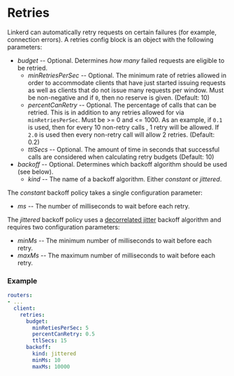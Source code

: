 # Retries





Linkerd can automatically retry requests on certain failures (for example,
connection errors).  A retries config block is an object with the following
parameters:

* *budget* -- Optional. Determines _how many_ failed requests are
  eligible to be retried.
  * *minRetriesPerSec* -- Optional. The minimum rate of retries
    allowed in order to accommodate clients that have just started
    issuing requests as well as clients that do not issue many
    requests per window. Must be non-negative and if `0`, then no
    reserve is given. (Default: 10)
  * *percentCanRetry* -- Optional. The percentage of calls that can
    be retried. This is in addition to any retries allowed for via
    `minRetriesPerSec`.  Must be >= 0 and <= 1000. As an example, if
    `0.1` is used, then for every 10 non-retry calls , 1 retry will
    be allowed. If `2.0` is used then every non-retry call will
    allow 2 retries. (Default: 0.2)
  * *ttlSecs* -- Optional. The amount of time in seconds that
    successful calls are considered when calculating retry budgets
    (Default: 10)
* *backoff* -- Optional. Determines which backoff algorithm should
be used (see below).
  * *kind* -- The name of a backoff algorithm. Either _constant_ or
    _jittered_.

The _constant_ backoff policy takes a single configuration parameter:
* _ms_ -- The number of milliseconds to wait before each retry.

The _jittered_ backoff policy uses a
[decorrelated jitter](http://www.awsarchitectureblog.com/2015/03/backoff.html)
backoff algorithm and requires two configuration parameters:
* _minMs_ -- The minimum number of milliseconds to wait before each retry.
* _maxMs_ -- The maximum number of milliseconds to wait before each retry.

### Example

```yaml
routers:
- ...
  client:
    retries:
      budget:
        minRetiesPerSec: 5
        percentCanRetry: 0.5
        ttlSecs: 15
      backoff:
        kind: jittered
        minMs: 10
        maxMs: 10000
```
